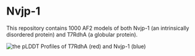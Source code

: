 # Nvjp-1
This repository contains 1000 AF2 models of both Nvjp-1 (an intrinsically disordered protein) and T7RdhA (a globular protein).

![the pLDDT Profiles of T7RdhA (red) and Nvjp-1 (blue)](https://github.com/haoboguo/nvjp-1/t7rdha-nvjp1.plddt.all.png)
